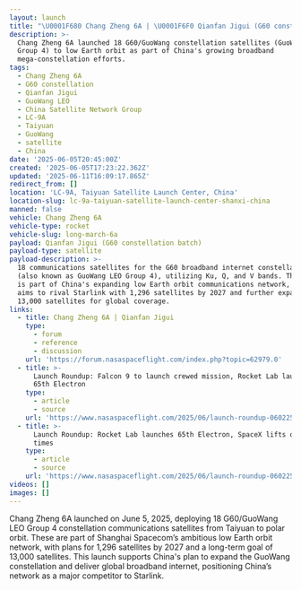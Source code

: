 ```yaml
---
layout: launch
title: "\U0001F680 Chang Zheng 6A | \U0001F6F0 Qianfan Jigui (G60 constellation batch)"
description: >-
  Chang Zheng 6A launched 18 G60/GuoWang constellation satellites (GuoWang LEO
  Group 4) to low Earth orbit as part of China's growing broadband
  mega-constellation efforts.
tags:
  - Chang Zheng 6A
  - G60 constellation
  - Qianfan Jigui
  - GuoWang LEO
  - China Satellite Network Group
  - LC-9A
  - Taiyuan
  - GuoWang
  - satellite
  - China
date: '2025-06-05T20:45:00Z'
created: '2025-06-05T17:23:22.362Z'
updated: '2025-06-11T16:09:17.865Z'
redirect_from: []
location: 'LC-9A, Taiyuan Satellite Launch Center, China'
location-slug: lc-9a-taiyuan-satellite-launch-center-shanxi-china
manned: false
vehicle: Chang Zheng 6A
vehicle-type: rocket
vehicle-slug: long-march-6a
payload: Qianfan Jigui (G60 constellation batch)
payload-type: satellite
payload-description: >-
  18 communications satellites for the G60 broadband internet constellation
  (also known as GuoWang LEO Group 4), utilizing Ku, Q, and V bands. This batch
  is part of China's expanding low Earth orbit communications network, which
  aims to rival Starlink with 1,296 satellites by 2027 and further expansion to
  13,000 satellites for global coverage.
links:
  - title: Chang Zheng 6A | Qianfan Jigui
    type:
      - forum
      - reference
      - discussion
    url: 'https://forum.nasaspaceflight.com/index.php?topic=62979.0'
  - title: >-
      Launch Roundup: Falcon 9 to launch crewed mission, Rocket Lab launches
      65th Electron
    type:
      - article
      - source
    url: 'https://www.nasaspaceflight.com/2025/06/launch-roundup-060225/'
  - title: >-
      Launch Roundup: Rocket Lab launches 65th Electron, SpaceX lifts off four
      times
    type:
      - article
      - source
    url: 'https://www.nasaspaceflight.com/2025/06/launch-roundup-060225/'
videos: []
images: []
---
```

Chang Zheng 6A launched on June 5, 2025, deploying 18 G60/GuoWang LEO Group 4 constellation communications satellites from Taiyuan to polar orbit. These are part of Shanghai Spacecom’s ambitious low Earth orbit network, with plans for 1,296 satellites by 2027 and a long-term goal of 13,000 satellites. This launch supports China's plan to expand the GuoWang constellation and deliver global broadband internet, positioning China’s network as a major competitor to Starlink.
